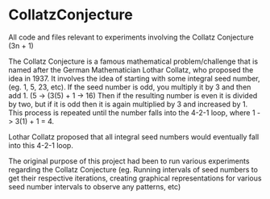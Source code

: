 # CollatzConjecture
All code and files relevant to experiments involving the Collatz Conjecture (3n + 1)

The Collatz Conjecture is a famous mathematical problem/challenge that is named after the German Mathematician Lothar Collatz,
who proposed the idea in 1937.
It involves the idea of starting with some integral seed number, (eg. 1, 5, 23, etc).
If the seed number is odd, you multiply it by 3 and then add 1. (5 -> (3(5) + 1 -> 16)
Then if the resulting number is even it is divided by two, but if it is odd then it is again multiplied by 3 and increased by 1.
This process is repeated until the number falls into the 4-2-1 loop, where 1 -> 3(1) + 1 = 4.

Lothar Collatz proposed that all integral seed numbers would eventually fall into this 4-2-1 loop.

The original purpose of this project had been to run various experiments regarding the Collatz Conjecture (eg. Running intervals of seed numbers
to get their respective iterations, creating graphical representations for various seed number intervals to observe any patterns, etc)

